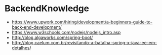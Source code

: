 # BackendKnowledge

* https://www.upwork.com/hiring/development/a-beginners-guide-to-back-end-development/
* https://www.w3schools.com/nodejs/nodejs_intro.asp
* http://blog.algaworks.com/spring-boot/
* http://blog.caelum.com.br/revisitando-a-batalha-spring-x-java-ee-em-detalhes/
